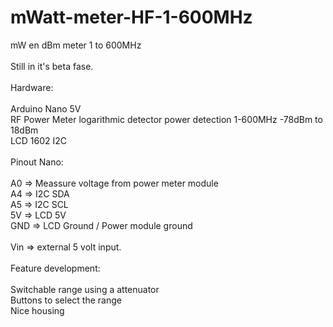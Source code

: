 # mWatt-meter-HF-1-600MHz
mW en dBm meter 1 to 600MHz<br />
<br />
Still in it's beta fase.<br />
<br />
Hardware:<br />
<br />
Arduino Nano 5V<br />
RF Power Meter logarithmic detector power detection 1-600MHz -78dBm to 18dBm<br />
LCD 1602 I2C<br />
<br />
Pinout Nano:<br />
<br />
A0 => Meassure voltage from power meter module<br />
A4 => I2C SDA<br />
A5 => I2C SCL<br />
5V => LCD 5V<br />
GND => LCD Ground / Power module ground<br />
<br />
Vin => external 5 volt input.<br />
<br />
Feature development:<br />
<br />
Switchable range using a attenuator<br />
Buttons to select the range<br />
Nice housing<br />
<br />
